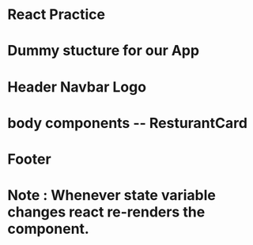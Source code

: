 # React Practice

# Dummy stucture for our App

# Header Navbar Logo

# body components -- ResturantCard

# Footer

# Note : Whenever state variable changes react re-renders the component.
